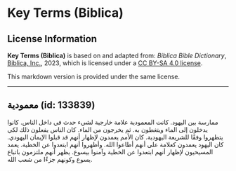# Key Terms (Biblica)

## License Information

**Key Terms (Biblica)** is based on and adapted from: _Biblica Bible Dictionary_, [Biblica, Inc.](https://www.biblica.com/), 2023, which is licensed under a [CC BY-SA 4.0 license](https://creativecommons.org/licenses/by-sa/4.0/legalcode.en).

This markdown version is provided under the same license.



--------------------------------

## معمودية (id: 133839)

ممارسة بين اليهود. كانت المعمودية علامة خارجية لشيء حدث في داخل الناس. كانوا يدخلون إلى الماء ويتغطون به. ثم يخرجون من الماء. كان الناس يفعلون ذلك لكي يتطهروا وفقًا للشريعة اليهودية. كان الأمم يعمدون لإظهار أنهم قد قبلوا الإيمان اليهودي. كان اليهود يعمدون كعلامة على أنهم أطاعوا الله. وأظهروا أنهم ابتعدوا عن الخطية. يعمد المسيحيون لإظهار أنهم ابتعدوا عن الخطية وآمنوا بيسوع. يظهر أنهم ملتزمون باتباع يسوع وكونهم جزءًا من شعب الله.


